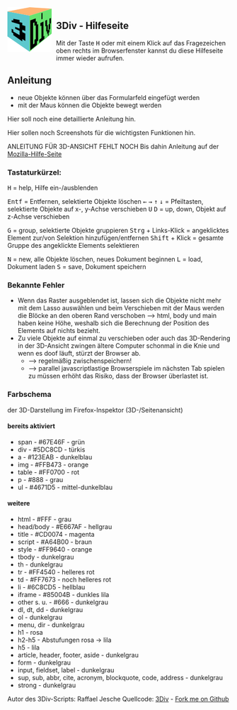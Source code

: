 <img alt="3Div-Logo" src="img/3div_logo_100.png" style="float:left;margin:0 10px 10px 0" />

## 3Div - Hilfeseite
Mit der Taste <kbd>H</kbd> oder mit einem Klick auf das Fragezeichen oben rechts im Browserfenster kannst du diese Hilfeseite immer wieder aufrufen.

## Anleitung

- neue Objekte können über das Formularfeld eingefügt werden
- mit der Maus können die Objekte bewegt werden

Hier soll noch eine detaillierte Anleitung hin.

Hier sollen noch Screenshots für die wichtigsten Funktionen hin.

ANLEITUNG FÜR 3D-ANSICHT FEHLT NOCH
Bis dahin Anleitung auf der [Mozilla-Hilfe-Seite](https://developer.mozilla.org/de/docs/Tools/3D_untersuchung)


### Tastaturkürzel:
<kbd>H</kbd> = help, Hilfe ein-/ausblenden

<kbd>Entf</kbd> = Entfernen, selektierte Objekte löschen
<kbd>&larr;</kbd> <kbd>&rarr;</kbd> <kbd>&uarr;</kbd> <kbd>&darr;</kbd> = Pfeiltasten, selektierte Objekte auf x-, y-Achse verschieben
<kbd>U</kbd> <kbd>D</kbd> = up, down, Objekt auf z-Achse verschieben

<kbd>G</kbd> = group, selektierte Objekte gruppieren
<kbd>Strg</kbd> + Links-Klick = angeklicktes Element zur/von Selektion hinzufügen/entfernen
<kbd>Shift</kbd> + Klick = gesamte Gruppe des angeklickte Elements selektieren

<kbd>N</kbd> = new, alle Objekte löschen, neues Dokument beginnen
<kbd>L</kbd> = load, Dokument laden
<kbd>S</kbd> = save, Dokument speichern

### Bekannte Fehler
- Wenn das Raster ausgeblendet ist, lassen sich die Objekte nicht mehr mit dem Lasso auswählen und beim Verschieben mit der Maus werden die Blöcke an den oberen Rand verschoben --> html, body und main haben keine Höhe, weshalb sich die Berechnung der Position des Elements auf nichts bezieht.
- Zu viele Objekte auf einmal zu verschieben oder auch das 3D-Rendering in der 3D-Ansicht zwingen ältere Computer schonmal in die Knie und wenn es doof läuft, stürzt der Browser ab.
  - --> regelmäßig zwischenspeichern!
  - --> parallel javascriptlastige Browserspiele im nächsten Tab spielen zu müssen erhöht das Risiko, dass der Browser überlastet ist. 

### Farbschema
der 3D-Darstellung im Firefox-Inspektor (3D-/Seitenansicht)
#### bereits aktiviert
- span - #67E46F - grün
- div - #5DC8CD - türkis
- a - #123EAB - dunkelblau
- img - #FFB473 - orange
- table - #FF0700 - rot
- p - #888 - grau
- ul - #4671D5 - mittel-dunkelblau

#### weitere
- html - #FFF - grau
- head/body - #E667AF - hellgrau
- title - #CD0074 - magenta
- script - #A64B00 - braun
- style - #FF9640 - orange
- tbody - dunkelgrau
- th - dunkelgrau
- tr - #FF4540 - helleres rot
- td - #FF7673 - noch helleres rot
- li - #6C8CD5 - hellblau
- iframe - #85004B - dunkles lila
- other s. u. - #666 - dunkelgrau
- dl, dt, dd - dunkelgrau
- ol - dunkelgrau
- menu, dir - dunkelgrau
- h1 - rosa
- h2-h5 - Abstufungen rosa -> lila
- h5 - lila
- article, header, footer, aside - dunkelgrau
- form - dunkelgrau
- input, fieldset, label - dunkelgrau
- sup, sub, abbr, cite, acronym, blockquote, code, address - dunkelgrau
- strong - dunkelgrau

Autor des 3Div-Scripts: Raffael Jesche
Quellcode: [3Div](https://github.com/raffaelj/3div) - [Fork me on Github](https://github.com/raffaelj/3div)
